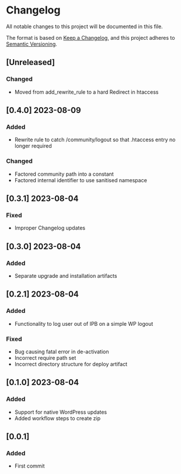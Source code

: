 # Changelog
All notable changes to this project will be documented in this file.

The format is based on [Keep a Changelog](https://keepachangelog.com/en/1.0.0/),
and this project adheres to [Semantic Versioning](https://semver.org/spec/v2.0.0.html).

## [Unreleased]
### Changed
- Moved from add_rewrite_rule to a hard Redirect in htaccess

## [0.4.0] 2023-08-09 
### Added
- Rewrite rule to catch /community/logout so that .htaccess entry no longer required
### Changed
- Factored community path into a constant
- Factored internal identifier to use sanitised namespace

## [0.3.1] 2023-08-04 
### Fixed
- Improper Changelog updates

## [0.3.0] 2023-08-04 
### Added
- Separate upgrade and installation artifacts

## [0.2.1] 2023-08-04 
### Added
- Functionality to log user out of IPB on a simple WP logout
### Fixed
- Bug causing fatal error in de-activation
- Incorrect require path set
- Incorrect directory structure for deploy artifact

## [0.1.0] 2023-08-04 
### Added
- Support for native WordPress updates
- Added workflow steps to create zip

## [0.0.1]
### Added
- First commit
